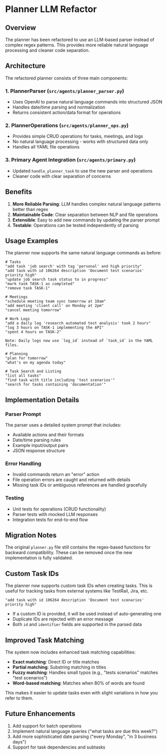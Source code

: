 # Planner LLM Refactor

## Overview

The planner has been refactored to use an LLM-based parser instead of complex regex patterns. This provides more reliable natural language processing and cleaner code separation.

## Architecture

The refactored planner consists of three main components:

### 1. PlannerParser (`src/agents/planner_parser.py`)
- Uses OpenAI to parse natural language commands into structured JSON
- Handles date/time parsing and normalization
- Returns consistent action/data format for operations

### 2. PlannerOperations (`src/agents/planner_ops.py`)
- Provides simple CRUD operations for tasks, meetings, and logs
- No natural language processing - works with structured data only
- Handles all YAML file operations

### 3. Primary Agent Integration (`src/agents/primary.py`)
- Updated `handle_planner_task` to use the new parser and operations
- Cleaner code with clear separation of concerns

## Benefits

1. **More Reliable Parsing**: LLM handles complex natural language patterns better than regex
2. **Maintainable Code**: Clear separation between NLP and file operations
3. **Extensible**: Easy to add new commands by updating the parser prompt
4. **Testable**: Operations can be tested independently of parsing

## Usage Examples

The planner now supports the same natural language commands as before:

```
# Tasks
"add task 'job search' with tag 'personal' and high priority"
"add task with id 106264 description 'Document test scenarios' priority high"
"update job search task status to in progress"
"mark task TASK-1 as completed"
"remove task TASK-1"

# Meetings
"schedule meeting team sync tomorrow at 10am"
"add meeting 'client call' on Monday at 2pm"
"cancel meeting tomorrow"

# Work Logs
"add a daily log 'research automated test analysis' took 2 hours"
"log 3 hours on TASK-1 implementing the API"
"spent 4 hours on TASK-2"

Note: Daily logs now use `log_id` instead of `task_id` in the YAML files.

# Planning
"plan for tomorrow"
"what's on my agenda today"

# Task Search and Listing
"list all tasks"
"find task with title including 'test scenarios'"
"search for tasks containing 'documentation'"
```

## Implementation Details

### Parser Prompt
The parser uses a detailed system prompt that includes:
- Available actions and their formats
- Date/time parsing rules
- Example input/output pairs
- JSON response structure

### Error Handling
- Invalid commands return an "error" action
- File operation errors are caught and returned with details
- Missing task IDs or ambiguous references are handled gracefully

### Testing
- Unit tests for operations (CRUD functionality)
- Parser tests with mocked LLM responses
- Integration tests for end-to-end flow

## Migration Notes

The original `planner.py` file still contains the regex-based functions for backward compatibility. These can be removed once the new implementation is fully validated.

## Custom Task IDs

The planner now supports custom task IDs when creating tasks. This is useful for tracking tasks from external systems like TestRail, Jira, etc.

```
"add task with id 106264 description 'Document test scenarios' priority high"
```

- If a custom ID is provided, it will be used instead of auto-generating one
- Duplicate IDs are rejected with an error message
- Both `id` and `identifier` fields are supported in the parsed data

## Improved Task Matching

The system now includes enhanced task matching capabilities:

- **Exact matching**: Direct ID or title matches
- **Partial matching**: Substring matching in titles
- **Fuzzy matching**: Handles small typos (e.g., "tests scenarios" matches "test scenarios")
- **Word-based matching**: Matches when 80% of words are found

This makes it easier to update tasks even with slight variations in how you refer to them.

## Future Enhancements

1. Add support for batch operations
2. Implement natural language queries ("what tasks are due this week?")
3. Add more sophisticated date parsing ("every Monday", "in 3 business days")
4. Support for task dependencies and subtasks